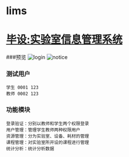 # lims
# [毕设:实验室信息管理系统](http://119.23.13.90:8080 "lims")
###预览
	![login](https://raw.githubusercontent.com/Braw115/img-Server/master/login.bmp)
	![notice](https://raw.githubusercontent.com/Braw115/img-Server/master/notice.bmp)
### 测试用户
	学生 0001 123
	教师 0002 123
### 功能模块
	登录验证：分别以教师和学生两个权限登录
	用户管理：管理学生教师两种权限用户
	资源管理：分为实验室、设备、耗材的管理
	课程管理：对实验室所开设的课程进行管理
	统计分析：统计分析数据
